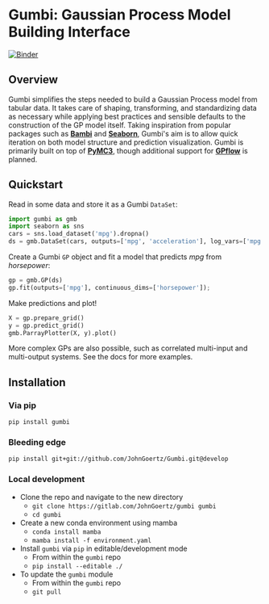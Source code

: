 # Gumbi: Gaussian Process Model Building Interface

[![Binder](https://mybinder.org/badge_logo.svg)](https://mybinder.org/v2/gh/JohnGoertz/Gumbi/HEAD)

## Overview

Gumbi simplifies the steps needed to build a Gaussian Process model from tabular data. It takes care of shaping, 
transforming, and standardizing data as necessary while applying best practices and sensible defaults to the 
construction of the GP model itself. Taking inspiration from popular packages such as 
__[Bambi](https://bambinos.github.io/bambi/main/index.html)__ and __[Seaborn](https://seaborn.pydata.org/index.html)__, 
Gumbi's aim is to allow quick iteration on both model structure and prediction visualization. Gumbi is primarily built 
on top of __[PyMC3](https://docs.pymc.io/)__, though additional support for __[GPflow](https://gpflow.readthedocs.io/)__
is planned. 

## Quickstart

Read in some data and store it as a Gumbi `DataSet`:

```python
import gumbi as gmb
import seaborn as sns
cars = sns.load_dataset('mpg').dropna()
ds = gmb.DataSet(cars, outputs=['mpg', 'acceleration'], log_vars=['mpg', 'acceleration', 'weight', 'horsepower', 'displacement'])
```

Create a Gumbi `GP` object and fit a model that predicts *mpg* from *horsepower*:

```python
gp = gmb.GP(ds)
gp.fit(outputs=['mpg'], continuous_dims=['horsepower']);
```

Make predictions and plot!

```python
X = gp.prepare_grid()
y = gp.predict_grid()
gmb.ParrayPlotter(X, y).plot()
```

More complex GPs are also possible, such as correlated multi-input and multi-output systems. See the docs for more examples.

## Installation

### Via pip

    pip install gumbi

### Bleeding edge

    pip install git+git://github.com/JohnGoertz/Gumbi.git@develop

### Local development

* Clone the repo and navigate to the new directory
  * `git clone https://gitlab.com/JohnGoertz/gumbi gumbi`
  * `cd gumbi`
* Create a new conda environment using mamba
  * `conda install mamba` 
  * `mamba install -f environment.yaml`
* Install `gumbi` via `pip` in editable/development mode
  * From within the `gumbi` repo 
  * `pip install --editable ./`
* To update the `gumbi` module
  * From within the `gumbi` repo 
  * `git pull`
